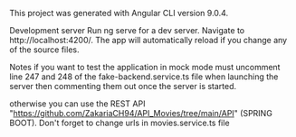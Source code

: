 This project was generated with Angular CLI version 9.0.4.

Development server
Run ng serve for a dev server. Navigate to http://localhost:4200/. The app will automatically reload if you change any of the source files.

Notes
if you want to test the application in mock mode must uncomment line 247 and 248 of the fake-backend.service.ts file when launching the server then commenting them out once the server is started.

otherwise you can use the REST API "https://github.com/ZakariaCH94/API_Movies/tree/main/API" (SPRING BOOT). Don't forget to change urls in movies.service.ts file
